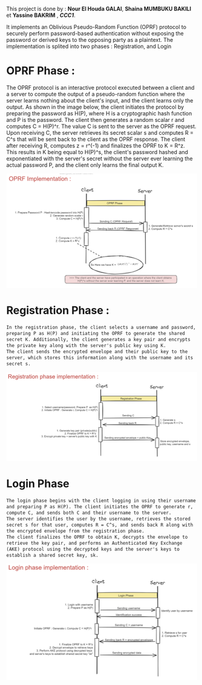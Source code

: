 This project is done by : **Nour El Houda GALAI**, **Shaina MUMBUKU BAKILI** et **Yassine BAKRIM** , _**CCC1**_.

It implements an Oblivious Pseudo-Random Function (OPRF) protocol to securely perform password-based authentication without exposing the password or derived keys to the opposing party as a plaintext.
The implementation is splited into two phases : Registration, and Login 

# OPRF Phase :
 The OPRF protocol is an interactive protocol executed between a client and a server to compute the output of a pseudo-random function where the server learns nothing about the client's input, and the client learns only the output.
    As shown in the image below, the client initiates the protocol by preparing the password as H(P), where H is a cryptographic hash function and P is the password. The client then generates a random scalar r and computes C = H(P)^r. The value C is sent to the server as the OPRF request.
    Upon receiving C, the server retrieves its secret scalar s and computes R = C^s that will be sent back to the client as the OPRF response.
    The client after receiving R, computes z = r^(-1) and finalizes the OPRF to K = R^z. This results in K being equal to H(P)^s, the client's password hashed and exponentiated with the server's secret without the server ever learning the actual password P, and the client only learns the final output K.
    
![Alt text](oprf_phase.png)


# Registration Phase :
    In the registration phase, the client selects a username and password, preparing P as H(P) and initiating the OPRF to generate the shared secret K. Additionally, the client generates a key pair and encrypts the private key along with the server's public key using K.
    The client sends the encrypted envelope and their public key to the server, which stores this information along with the username and its secret s.

![Alt text](registration_phase.png)

# Login Phase
    The login phase begins with the client logging in using their username and preparing P as H(P). The client initiates the OPRF to generate r, compute C, and sends both C and their username to the server.
    The server identifies the user by the username, retrieves the stored secret s for that user, computes R = C^s, and sends back R along with the encrypted envelope from the registration phase.
    The client finalizes the OPRF to obtain K, decrypts the envelope to retrieve the key pair, and performs an Authenticated Key Exchange (AKE) protocol using the decrypted keys and the server's keys to establish a shared secret key, sk.

![Alt text](login_phase.png)

